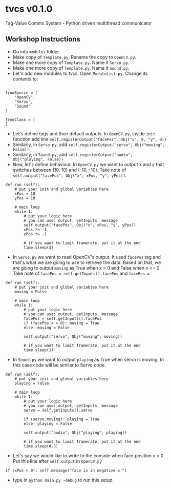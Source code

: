 # tvcs v0.1.0
Tag-Value Comms System - Python driven multithread communicator

## Workshop Instructions
- Go into `modules` folder.
- Make copy of `Template.py`. Rename the copy to `OpenCV.py`.
- Make one more copy of `Template.py`. Name it `Servo.py`.
- Make one more copy of `Template.py`. Name it `Sound.py`.
- Let's add new modules to tvcs. Open `ModuleList.py`. Change its contents to:
```

fromSource = [
    "OpenCV",
    "Servo",
    "Sound"
]

fromClass = [
]

```
- Let's define tags and their default outputs. In `OpenCV.py`, inside `init` function add line `self.registerOutput("facePos", Obj("x", 0, "y", 0))`
- Similarly, in `Servo.py`, add `self.registerOutput("servo", Obj("moving", False))`
- Similarly, in `Sound.py`, add `self.registerOutput("audio", Obj("playing", False))`
- Now, let's define behaviour. In `OpenCV.py` we want to output x and y that switches between (10, 10) and (-10, -10). Take note of `self.output("facePos", Obj("x", xPos, "y", yPos))`.
```
def run (self):
    # put your init and global variables here
    xPos = 10
    yPos = 10

    # main loop
    while 1:
        # put your logic here
        # you can use: output, getInputs, message 
        self.output("facePos", Obj("x", xPos, "y", yPos))
        xPos *= -1
        yPos *= -1

        # if you want to limit framerate, put it at the end
        time.sleep(3)
```
- In `Servo.py` we want to read OpenCV's output. It used `facePos` tag and that's what we are going to use to retrieve the data. Based on that, we are going to output `moving` as True when x > 0 and False when x <= 0. Take note of `facePos = self.getInputs().facePos` and `facePos.x`
```
def run (self):
    # put your init and global variables here
    moving = False

    # main loop
    while 1:
        # put your logic here
        # you can use: output, getInputs, message 
        facePos = self.getInputs().facePos
        if (facePos.x > 0): moving = True
        else: moving = False

        self.output("servo", Obj("moving", moving))

        # if you want to limit framerate, put it at the end
        time.sleep(1)
```
- In `Sound.py` we want to output `playing` as True when servo is moving. In this case code will be similar to Servo code.
```
def run (self):
    # put your init and global variables here
    playing = False

    # main loop
    while 1:
        # put your logic here
        # you can use: output, getInputs, message 
        servo = self.getInputs().servo

        if (servo.moving): playing = True
        else: playing = False

        self.output("audio", Obj("playing", playing))

        # if you want to limit framerate, put it at the end
        time.sleep(0.5)
```
- Let's say we would like to write to the console when face position x < 0. Put this line after `self.output` in `OpenCV.py`
```
if (xPos < 0): self.message("face is in negative x!")
```
- type in `python main.py -debug` to run this setup.

